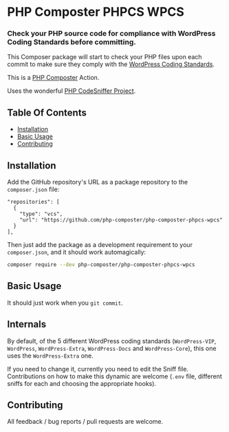 # PHP Composter PHPCS WPCS

### Check your PHP source code for compliance with WordPress Coding Standards before committing.

This Composer package will start to check your PHP files upon each commit to make sure they comply with the [WordPress Coding Standards](https://make.wordpress.org/core/handbook/best-practices/coding-standards/php/).

This is a [PHP Composter](https://github.com/php-composter/php-composter) Action.

Uses the wonderful [PHP CodeSniffer Project](https://github.com/squizlabs/PHP_CodeSniffer).

## Table Of Contents

* [Installation](#installation)
* [Basic Usage](#basic-usage)
* [Contributing](#contributing)

## Installation

Add the GitHub repository's URL as a package repository to the `composer.json` file:
```
"repositories": [
  {
    "type": "vcs",
    "url": "https://github.com/php-composter/php-composter-phpcs-wpcs"
  }
],
```

Then just add the package as a development requirement to your `composer.json`, and it should work automagically:

```BASH
composer require --dev php-composter/php-composter-phpcs-wpcs
```

## Basic Usage

It should just work when you `git commit`.

## Internals

By default, of the 5 different WordPress coding standards (`WordPress-VIP`, `WordPress`, `WordPress-Extra`, `WordPress-Docs` and `WordPress-Core`), this one uses the `WordPress-Extra` one.

If you need to change it, currently you need to edit the Sniff file. Contributions on how to make this dynamic are welcome (`.env` file, different sniffs for each and choosing the appropriate hooks).

## Contributing

All feedback / bug reports / pull requests are welcome.
